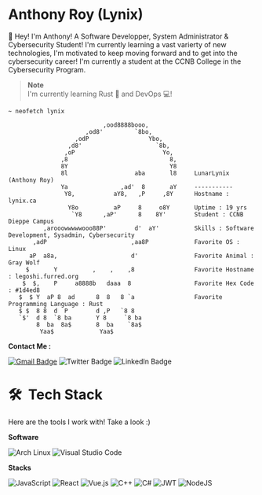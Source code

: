 # Anthony Roy (Lynix)
👋 Hey! I'm Anthony! A Software Developper, System Administrator & Cybersecurity Student! I'm currently learning a vast varierty of new technologies, I'm motivated to keep moving forward and to get into the cybersecurity career! I'm currently a student at the CCNB College in the Cybersecurity Program.

> **Note**  
> I'm currently learning Rust 🦀 and DevOps 💻!
```
~ neofetch lynix
             
                           ,ood8888booo,
                      ,od8'         `8bo,
                   ,odP                 Ybo,
                 ,d8'                     `8b,
                ,oP                         Yo,
               ,8                             8,
               8Y                             Y8
               8l                   aba       l8     LunarLynix (Anthony Roy)
               Ya               ,ad'  8       aY     -----------
                Y8,           aY8,   ,P     ,8Y      Hostname : lynix.ca
                 Y8o          aP     8     o8Y       Uptime : 19 yrs
                  `Y8      ,aP'      8    8Y'        Student : CCNB Dieppe Campus
          ,arooowwwwwooo88P'        d'  aY'          Skills : Software Development, Sysadmin, Cybersecurity
       ,adP                        ,aa8P             Favorite OS : Linux
      aP  a8a,                     d'                Favorite Animal :‌ Gray Wolf
     $       Y          ,    ,    ,8                 Favorite Hostname : legoshi.furred.org
    $  $,    P     a8888b   daaa  8                  Favorite Hex Code : #1d4ed8
   $  $ Y  aP 8  ad      8  8   8 `a                 Favorite Programming Language : Rust
   $ $  8 8  d  P        d ,P   `8 8
   `$'  d 8  `8 ba       Y 8     `8 ba
        8  ba  8a$       8  ba    `8a$
         Yaa$             Yaa$                     
```

**Contact Me :**

[![Gmail Badge](https://img.shields.io/badge/-lynix@lynix.ca-c14438?style=for-the-badge&logo=Gmail&logoColor=white&link=mailto:lynix@lynix.ca)](mailto:lynix@lynix.ca)
![Twitter Badge](https://img.shields.io/badge/@LunarLynix-1ca0f1?style=for-the-badge&labelColor=1ca0f1&logo=twitter&logoColor=white)
![LinkedIn Badge](https://img.shields.io/badge/LinkedIn-0077B5?style=for-the-badge&logo=linkedin&logoColor=white)


# 🛠 &nbsp;Tech Stack
Here are the tools I work with! Take a look :)  

**Software**

![Arch Linux](https://img.shields.io/badge/Arch%20Linux-1793D1.svg?style=for-the-badge&logo=arch-linux&logoColor=white)
![Visual Studio Code](https://img.shields.io/badge/Visual%20Studio%20Code-0078d7.svg?style=for-the-badge&logo=visual-studio-code&logoColor=white)

**Stacks**

![JavaScript](https://img.shields.io/badge/javascript-%2320232a?style=for-the-badge&logo=javascript&logoColor=white)
![React](https://img.shields.io/badge/react-%2320232a?style=for-the-badge&logo=react&logoColor=white)
![Vue.js](https://img.shields.io/badge/vuejs-%2320232a?style=for-the-badge&logo=vuedotjs&logoColor=white)
![C++](https://img.shields.io/badge/c++-%2320232a.svg?style=for-the-badge&logo=c%2B%2B&logoColor=white)
![C#](https://img.shields.io/badge/c%23-%2320232a.svg?style=for-the-badge&logo=c-sharp&logoColor=white)
![JWT](https://img.shields.io/badge/JWT-%2320232a?style=for-the-badge&logo=JSON%20web%20tokens&logoColor=white)
![NodeJS](https://img.shields.io/badge/node.js-%2320232a?style=for-the-badge&logo=node.js&logoColor=white)
